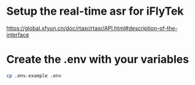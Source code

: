 # Setup the real-time asr for iFlyTek

https://global.xfyun.cn/doc/rtasr/rtasr/API.html#description-of-the-interface

# Create the .env with your variables

```bash
cp .env.example .env
```
